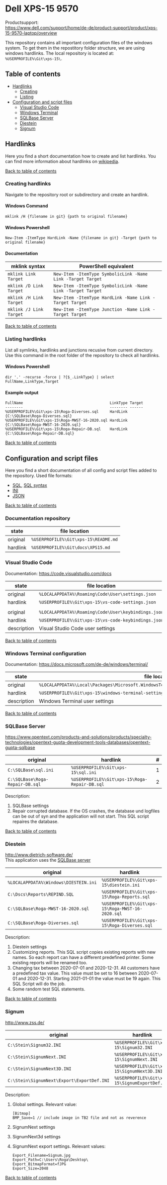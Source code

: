 # Dell XPS-15 9570

Productsupport:  
<https://www.dell.com/support/home/de-de/product-support/product/xps-15-9570-laptop/overview>

This repository contains all important configuration files of the windows system. To get them in the repostitory folder structure, we are using windows hardlinks. The local repository is located at: `%USERPROFILE%\Git\xps-15\`.

## Table of contents

- [Hardlinks](#hardlinks)
  - [Creating](#creating-hardlinks)
  - [Listing](#listing-hardlinks)
- [Configuration and script files](#configuration-and-script-files)
  - [Visual Studio Code](#visual-studio-code)
  - [Windows Terminal](#windows-terminal-configuration)
  - [SQLBase Server](#sqlbase-server)
  - [Diestein](#diestein)
  - [Signum](#signum)

## Hardlinks

Here you find a short documentation how to create and list hardlinks. You can find more information about hardlinks on [wikipedia](https://en.wikipedia.org/wiki/Hard_link).

[Back to table of contents](#table-of-contents)

### Creating hardlinks

Navigate to the repository root or subdirectory and create an hardlink.

#### Windows Command

    mklink /H {filename in git} {path to original filename}

#### Windows Powershell

    New-Item -ItemType HardLink -Name {filename in git} -Target {path to original filename}

#### Documentation

| mklink syntax           | PowerShell equivalent                                       |
| ----------------------- | ----------------------------------------------------------- |
| `mklink Link Target`    | `New-Item -ItemType SymbolicLink -Name Link -Target Target` |
| `mklink /D Link Target` | `New-Item -ItemType SymbolicLink -Name Link -Target Target` |
| `mklink /H Link Target` | `New-Item -ItemType HardLink -Name Link -Target Target`     |
| `mklink /J Link Target` | `New-Item -ItemType Junction -Name Link -Target Target`     |

[Back to table of contents](#table-of-contents)

### Listing hardlinks

List all symlinks, hardlinks and junctions recusive from current directory. Use this command in the root folder of the repository to check all hardlinks.

#### Windows Powershell

    dir '.' -recurse -force | ?{$_.LinkType} | select FullName,LinkType,Target

#### Example output

    FullName                                       LinkType Target
    --------                                       -------- ------
    %USERPROFILE%\Git\xps-15\Roga-Diverses.sql     HardLink {C:\SQLBase\Roga-Diverses.sql}
    %USERPROFILE%\Git\xps-15\Roga-MWST-16-2020.sql HardLink {C:\SQLBase\Roga-MWST-16-2020.sql}
    %USERPROFILE%\Git\xps-15\Roga-Repair-DB.sql    HardLink {C:\SQLBase\Roga-Repair-DB.sql}

[Back to table of contents](#table-of-contents)

## Configuration and script files

Here you find a short documentation of all config and script files added to the repository. Used file formats:

- [SQL](https://en.wikipedia.org/wiki/SQL), [SQL syntax](https://en.wikipedia.org/wiki/SQL_syntax)
- [INI](https://en.wikipedia.org/wiki/INI_file)
- [JSON](https://en.wikipedia.org/wiki/JSON)

[Back to table of contents](#table-of-contents)

### Documentation repository

| state    | file location                        |
| -------- | ------------------------------------ |
| original | `%USERPROFILE%\Git\xps-15\README.md` |
| hardlink | `%USERPROFILE%\Git\docs\XPS15.md`    |

### Visual Studio Code

Documentation: <https://code.visualstudio.com/docs>

| state       | file location                                       |
| ----------- | --------------------------------------------------- |
| original    | `%LOCALAPPDATA%\Roaming\Code\User\settings.json`    |
| hardlink    | `%USERPROFILE%\Git\xps-15\vs-code-settings.json`    |
|             |                                                     |
| original    | `%LOCALAPPDATA%\Roaming\Code\User\keybindings.json` |
| hardlink    | `%USERPROFILE%\Git\xps-15\vs-code-keybindings.json` |
| description | Visual Studio Code user settings                    |

[Back to table of contents](#table-of-contents)

### Windows Terminal configuration

Documentation: <https://docs.microsoft.com/de-de/windows/terminal/>

| state       | file location                                                                                    |
| ----------- | ------------------------------------------------------------------------------------------------ |
| original    | `%LOCALAPPDATA%\Local\Packages\Microsoft.WindowsTerminal_8wekyb3d8bbwe\LocalState\settings.json` |
| hardlink    | `%USERPROFILE%\Git\xps-15\windows-terminal-settings.jsonc`                                       |
| description | Windows Terminal user settings                                                                   |

[Back to table of contents](#table-of-contents)

### SQLBase Server

<https://www.opentext.com/products-and-solutions/products/specialty-technologies/opentext-gupta-development-tools-databases/opentext-gupta-sqlbase>

| original                        | hardlink                                      | #   |
| ------------------------------- | --------------------------------------------- | --- |
| `C:\SQLBase\sql.ini`            | `%USERPROFILE%\Git\xps-15\sql.ini`            | 1   |
| `C:\SQLBase\Roga-Repair-DB.sql` | `%USERPROFILE%\Git\xps-15\Roga-Repair-DB.sql` | 2   |

Description:

1. SQLBase settings
2. Repair corrupted database. If the OS crashes, the database und logfiles can be out of syn and the application will not start. This SQL script repaires the database.

[Back to table of contents](#table-of-contents)

### Diestein

<http://www.dietrich-software.de/>  
This application uses the [SQLBase server](#sqlbase-server)

| original                              | hardlink                                         | #   |
| ------------------------------------- | ------------------------------------------------ | --- |
| `%LOCALAPPDATA%\Windows\DIESTEIN.ini` | `%USERPROFILE%\Git\xps-15\diestein.ini`          | 1   |
| `C:\Dscs\Reports\REPIND.SQL`          | `%USERPROFILE%\Git\xps-15\Roga-Reports.sql`      | 2   |
| `C:\SQLBase\Roga-MWST-16-2020.sql`    | `%USERPROFILE%\Git\xps-15\Roga-MWST-16-2020.sql` | 3   |
| `C:\SQLBase\Roga-Diverses.sql`        | `%USERPROFILE%\Git\xps-15\Roga-Diverses.sql`     | 4   |

Description:

1. Diestein settings
2. Customizing reports. This SQL script copies existing reports with new names. So each report can have a different predefined printer. Some existing reports will be renamed too.
3. Changing tax between 2020-07-01 and 2020-12-31. All customers have a predefined tax value. This value must be set to 16 between 2020-07-01 and 2020-12-31. Starting 2021-01-01 the value must be 19 again. This SQL Script will do the job.
4. Some random test SQL statements.

[Back to table of contents](#table-of-contents)

### Signum

<http://www.zss.de/>

| original                                   | hardlink                                       | #   |
| ------------------------------------------ | ---------------------------------------------- | --- |
| `C:\Stein\Signum32.INI`                    | `%USERPROFILE%\Git\xps-15\Signum32.INI`        | 1   |
| `C:\Stein\SignumNext.INI`                  | `%USERPROFILE%\Git\xps-15\SignumNext.INI`      | 2   |
| `C:\Stein\SignumNext3D.INI`                | `%USERPROFILE%\Git\xps-15\SignumNext3D.INI`    | 3   |
| `C:\Stein\SignumNext\Export\ExportDef.INI` | `%USERPROFILE%\Git\xps-15\SignumExportDef.INI` | 4   |

Description:

1.  Global settings. Relevant value:

        [Bitmap]
        BMP_Save=1 // include image in TB2 file and not as reverence

2.  SignumNext settings
3.  SignumNext3d settings
4.  SignumNext export settings. Relevant values:

        Export_Filename=Signum.jpg
        Export_Path=C:\Users\Roga\Desktop\
        Export_BitmapFormat=fJPG
        Export_Size=2048

[Back to table of contents](#table-of-contents)
